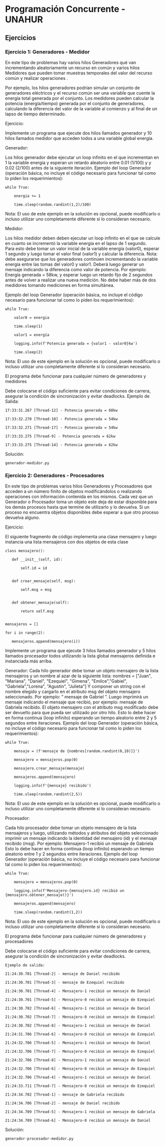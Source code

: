 # Programación Concurrente - UNAHUR

## Ejercicios

### Ejercicio 1: Generadores - Medidor

En este tipo de problemas hay varios hilos Generadores qué van incrementando aleatoriamente un recurso en común y varios hilos Medidores que pueden tomar muestras temporales del valor del recurso común y  realizar operaciones .

Por ejemplo, los hilos generadores podrían simular un conjunto de generadores eléctricos y el recurso común ser una variable que cuente la energía total generada por el conjunto. Los medidores pueden calcular la potencia (energía/tiempo) generada por el conjunto de generadores, calculando la diferencia del valor de la variable al comienzo y al final de un lapso de tiempo determinado.

Ejercicio:

Implemente un programa que ejecute dos hilos llamados generador y 10 hilos llamados medidor que acceden todos a una variable global energia.

Generador:

Los hilos generador debe ejecutar un loop infinito en el que incrementan en 1 la variable energia y esperan un retardo aleatorio entre 0.01 (1/100) y y 0.02 (2/100) antes de la siguiente iteración.
Ejemplo del loop Generador (operación básica, no incluye el código necesario para funcionar tal como lo piden los requerimientos):
```
while True:

    energia += 1

    time.sleep(random.randint(1,2)/100)
```
Nota: El uso de este ejemplo en la solución es opcional, puede modificarlo o incluso utilizar uno completamente diferente si lo consideran necesario.

Medidor:

Los hilos medidor deben deben ejecutar un loop infinito en el que se calcule en cuanto se incrementó la variable energía en el lapso de 1 segundo.  
Para esto debe tomar un valor inicial de la variable energía (valor0), esperar 1 segundo y luego tomar el valor final (valor1) y calcular la diferencia. Nota: debe asegurarse que los generadores continúen incrementando la variable energia entre las tomas del valor0 y valor1.
Deberá luego generar un mensaje indicando la diferencia como valor de potencia. Por ejemplo: Energía generada = 58kw, 
y esperar luego un retardo fijo de 2 segundos antes de volver a realizar una nueva medición.
No debe haber más de dos medidores tomando mediciones en forma simultánea.

Ejemplo del loop Generador (operación básica, no incluye el código necesario para funcionar tal como lo piden los requerimientos):
```
while True:

    valor0 = energia

    time.sleep(1)

    valor1 = energía

    logging.info(f'Potencia generada = {valor1 - valor0}kw')

    time.sleep(2)
```
Nota: El uso de este ejemplo en la solución es opcional, puede modificarlo o incluso utilizar uno completamente diferente si lo consideran necesario.


El programa debe funcionar para cualquier número de generadores y medidores


Debe colocarse el código suficiente para evitar condiciones de carrera, asegurar la condición de sincronización y evitar deadlocks.
Ejemplo de Salida:
```
17:33:31.267 [Thread-12] - Potencia generada = 60kw

17:33:32.270 [Thread-10] - Potencia generada = 54kw

17:33:32.271 [Thread-17] - Potencia generada = 54kw

17:33:33.275 [Thread-9] - Potencia generada = 62kw

17:33:33.275 [Thread-14] - Potencia generada = 62kw
```
Solución:
```
generador-medidor.py
```

### Ejercicio 2: Generadores - Procesadores

En este tipo de problemas varios hilos Generadores y Procesadores que acceden a un número finito de objetos modificándolos o realizando operaciones con información contenida en los mismos. Cada vez que un Generador o Procesador toma un objeto este deja de estar disponible para los demás procesos hasta que termine de utilizarlo y lo devuelva. Si un proceso no encuentra objetos disponibles debe esperar a que otro proceso devuelva alguno.

Ejercicio:

El siguiente fragmento de código implementa una clase mensajero y luego instancia una lista mensajeros con dos objetos de esta clase 
```
class mensajero():

   def __init__(self, id):

       self.id = id


   def crear_mensaje(self, msg):

       self.msg = msg


   def obtener_mensaje(self):

       return self.msg


mensajeros = []

for i in range(2):

   mensajeros.append(mensajero(i))
```
Implemente un programa que ejecute 3 hilos llamados generador y 5 hilos llamados procesador todos utilizando la lista global mensajeros definida e instanciada más arriba.

Generador: 
Cada hilo generador debe tomar un objeto mensajero de la lista mensajeros y un nombre al azar de la siguiente lista: 
nombres = ["Juan", "Mariana", "Daniel", "Ezequiel", "Gimena", "Emilce","Gabiel", "Gabriela","Lorena", "Agustin", "Julieta"]
Y componer un string con el nombre elegido y cargarlo en el atributo msg del objeto mensajero seleccionado. Por ejemplo: ” mensaje de Gabriel ”.
Luego imprimirá un mensaje indicando el mensaje que recibió, por ejemplo: 
mensaje de Gabriela recibido.
El objeto mensajero con el atributo msg modificado debe ser devuelto para que pueda ser utilizado por otro hilo.
Esto lo debe hacer en forma continua (loop infinito) esperando un tiempo aleatorio entre 2 y 5 segundos entre iteraciones.
Ejemplo del loop Generador (operación básica, no incluye el código necesario para funcionar tal como lo piden los requerimientos):
```
while True:

    mensaje = (f'mensaje de {nombres[random.randint(0,10)]}')

    mensajero = mensajeros.pop(0)

    mensajero.crear_mensaje(mensaje)

    mensajeros.append(mensajero)

    logging.info(f'{mensaje} recibido')

    time.sleep(random.randint(2,5))
```
Nota: El uso de este ejemplo en la solución es opcional, puede modificarlo o incluso utilizar uno completamente diferente si lo consideran necesario.

Procesador:

Cada hilo procesador debe tomar un objeto mensajero de la lista mensajeros y luego, utilizando métodos y atributos del objeto seleccionado imprimir un mensaje indicando la identidad del mensajero (id) y el mensaje recibido (msg). Por ejemplo:
Mensajero-1 recibió un mensaje de Gabriela
Esto lo debe hacer en forma continua (loop infinito) esperando un tiempo aleatorio entre 1 y 2 segundos entre iteraciones.
Ejemplo del loop Generador (operación básica, no incluye el código necesario para funcionar tal como lo piden los requerimientos):
```
while True:

    mensajero = mensajeros.pop(0)

    logging.info(f'Mensajero-{mensajero.id} recibió un {mensajero.obtener_mensaje()}')

    mensajeros.append(mensajero)

    time.sleep(random.randint(1,2))
```
Nota: El uso de este ejemplo en la solución es opcional, puede modificarlo o incluso utilizar uno completamente diferente si lo consideran necesario.

El programa debe funcionar para cualquier número de generadores y procesadores

Debe colocarse el código suficiente para evitar condiciones de carrera, asegurar la condición de sincronización y evitar deadlocks.

```
Ejemplo de salida:

21:24:30.701 [Thread-2] - mensaje de Daniel recibido

21:24:30.701 [Thread-3] - mensaje de Ezequiel recibido

21:24:30.701 [Thread-4] - Mensajero-1 recibió un mensaje de Daniel

21:24:30.701 [Thread-5] - Mensajero-0 recibió un mensaje de Ezequiel

21:24:30.702 [Thread-6] - Mensajero-1 recibió un mensaje de Daniel

21:24:30.702 [Thread-7] - Mensajero-0 recibió un mensaje de Ezequiel

21:24:30.702 [Thread-8] - Mensajero-1 recibió un mensaje de Daniel

21:24:31.706 [Thread-6] - Mensajero-0 recibió un mensaje de Ezequiel

21:24:32.706 [Thread-5] - Mensajero-1 recibió un mensaje de Daniel

21:24:32.706 [Thread-7] - Mensajero-0 recibió un mensaje de Ezequiel

21:24:32.706 [Thread-8] - Mensajero-1 recibió un mensaje de Daniel

21:24:32.706 [Thread-6] - Mensajero-0 recibió un mensaje de Ezequiel

21:24:32.706 [Thread-4] - Mensajero-1 recibió un mensaje de Daniel

21:24:33.711 [Thread-7] - Mensajero-0 recibió un mensaje de Ezequiel

21:24:34.702 [Thread-1] - mensaje de Gabriela recibido

21:24:34.706 [Thread-2] - mensaje de Daniel recibido

21:24:34.709 [Thread-5] - Mensajero-1 recibió un mensaje de Gabriela

21:24:34.709 [Thread-6] - Mensajero-0 recibió un mensaje de Daniel
```
Solución:
```
generador-procesador-medidor.py
```
